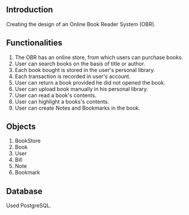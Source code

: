 ## Introduction
Creating the design of an Online Book Reader System (OBR).
## Functionalities
1. The OBR has an online store, from which users can purchase books.
2. User can search books on the basis of title or author.
2. Each book bought is stored in the user's personal library.
3. Each transaction is recorded in user's account.
4. User can return a book provided he did not opened the book.
3. User can upload book manually in his personal library.
4. User can read a book's contents.
5. User can highlight a books's contents.
6. User can create Notes and Bookmarks in the book.
## Objects
1. BookStore
2. Book
3. User
4. Bill
5. Note
6. Bookmark
## Database 
Used PostgreSQL.
